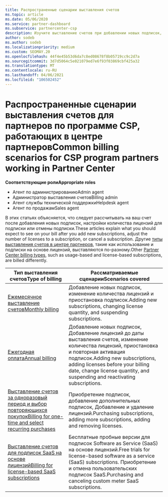 ```yaml
---
title: Распространенные сценарии выставления счетов
ms.topic: article
ms.date: 05/06/2020
ms.service: partner-dashboard
ms.subservice: partnercenter-csp
description: Изучите выставление счетов при добавлении новых подписок, изменении количества лицензий или отмене подписки. Узнайте, как отличаются подписки на использование и на основе лицензий.
author: sodeb
ms.author: sodeb
ms.localizationpriority: medium
ms.custom: SEOMAY.20
ms.openlocfilehash: 44f4e45b53d6da7c8ed08678f8b05719cc9c2d7a
ms.sourcegitcommit: 3d7d5064c5e021079ed7e6f93f03869cbf425a32
ms.translationtype: MT
ms.contentlocale: ru-RU
ms.lasthandoff: 04/06/2021
ms.locfileid: "106502452"
---
```

# <a name="common-billing-scenarios-for-csp-program-partners-working-in-partner-center"></a><span data-ttu-id="0214d-104">Распространенные сценарии выставления счетов для партнеров по программе CSP, работающих в центре партнеров</span><span class="sxs-lookup"><span data-stu-id="0214d-104">Common billing scenarios for CSP program partners working in Partner Center</span></span>

<span data-ttu-id="0214d-105">**Соответствующие роли**</span><span class="sxs-lookup"><span data-stu-id="0214d-105">**Appropriate roles**</span></span>

- <span data-ttu-id="0214d-106">Агент по администрированию</span><span class="sxs-lookup"><span data-stu-id="0214d-106">Admin agent</span></span>
- <span data-ttu-id="0214d-107">Администратор выставления счетов</span><span class="sxs-lookup"><span data-stu-id="0214d-107">Billing admin</span></span>
- <span data-ttu-id="0214d-108">Агент службы технической поддержки</span><span class="sxs-lookup"><span data-stu-id="0214d-108">Helpdesk agent</span></span>
- <span data-ttu-id="0214d-109">Агент по продажам</span><span class="sxs-lookup"><span data-stu-id="0214d-109">Sales agent</span></span>

<span data-ttu-id="0214d-110">В этих статьях объясняется, что следует рассчитывать на ваш счет после добавления новых подписок, настройки количества лицензий для подписки или отмены подписки.</span><span class="sxs-lookup"><span data-stu-id="0214d-110">These articles explain what you should expect to see on your bill after you add new subscriptions, adjust the number of licenses to a subscription, or cancel a subscription.</span></span> <span data-ttu-id="0214d-111">Другие [типы выставления счетов в центре партнеров](billing-different-types.md), такие как использование и подписки на основе лицензий, выставляются по-разному.</span><span class="sxs-lookup"><span data-stu-id="0214d-111">Other [Partner Center billing types](billing-different-types.md), such as usage-based and license-based subscriptions, are billed differently.</span></span>

| <span data-ttu-id="0214d-112">Тип выставления счетов</span><span class="sxs-lookup"><span data-stu-id="0214d-112">Type of billing</span></span> | <span data-ttu-id="0214d-113">Рассматриваемые сценарии</span><span class="sxs-lookup"><span data-stu-id="0214d-113">Scenarios covered</span></span> |
| --------------- | ----------------- |
| [<span data-ttu-id="0214d-114">Ежемесячное выставление счетов</span><span class="sxs-lookup"><span data-stu-id="0214d-114">Monthly billing</span></span>](common-billing-scenarios-monthly.md) | <span data-ttu-id="0214d-115">Добавление новых подписок, изменение количества лицензий и приостановка подписок.</span><span class="sxs-lookup"><span data-stu-id="0214d-115">Adding new subscriptions, changing license quantity, and suspending subscriptions.</span></span> |
| [<span data-ttu-id="0214d-116">Ежегодная оплата</span><span class="sxs-lookup"><span data-stu-id="0214d-116">Annual billing</span></span>](common-billing-scenarios-annual.md) | <span data-ttu-id="0214d-117">Добавление новых подписок, Добавление лицензий до даты выставления счетов, изменение количества лицензий, приостановка и повторная активация подписок.</span><span class="sxs-lookup"><span data-stu-id="0214d-117">Adding new subscriptions, adding licenses before your billing date, change license quantity, and suspending and reactivating subscriptions.</span></span> |
| [<span data-ttu-id="0214d-118">Выставление счетов за одноразовый период и выбор повторяющихся покупок</span><span class="sxs-lookup"><span data-stu-id="0214d-118">Billing for one-time and select recurring purchases</span></span>](common-billing-scenarios-onetime-recurring.md) | <span data-ttu-id="0214d-119">Приобретение подписок, добавление дополнительных подписок, Добавление и удаление лицензий.</span><span class="sxs-lookup"><span data-stu-id="0214d-119">Purchasing subscriptions, adding more subscriptions, adding and removing licenses.</span></span> |
| [<span data-ttu-id="0214d-120">Выставление счетов для подписок SaaS на основе лицензий</span><span class="sxs-lookup"><span data-stu-id="0214d-120">Billing for license-based SaaS subscriptions</span></span>](common-billing-scenarios-saas.md) | <span data-ttu-id="0214d-121">Бесплатные пробные версии для подписок Software as Service (SaaS) на основе лицензий.</span><span class="sxs-lookup"><span data-stu-id="0214d-121">Free trials for license-based software as a service (SaaS) subscriptions.</span></span> <span data-ttu-id="0214d-122">Приобретение и отмена пользовательских подписок SaaS.</span><span class="sxs-lookup"><span data-stu-id="0214d-122">Purchasing and canceling custom meter SaaS subscriptions.</span></span> |
